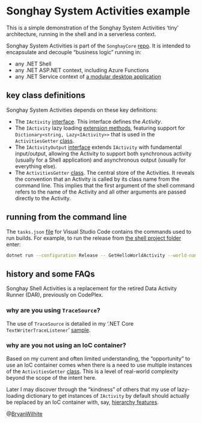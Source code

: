 # Songhay System Activities example

This is a simple demonstration of the Songhay System Activities ‘tiny’ architecture, running in the shell and in a serverless context.

Songhay System Activities is part of the `SonghayCore` [repo](https://github.com/BryanWilhite/SonghayCore). It is intended to encapsulate and decouple “business logic” running in:

- any .NET Shell
- any .NET ASP.NET context, including Azure Functions
- any .NET Service context of [a modular desktop application](https://prismlibrary.github.io/docs/wpf/legacy/Modules.html)

## key class definitions

Songhay System Activities depends on these key definitions:

- The `IActivity` [interface](https://github.com/BryanWilhite/SonghayCore/blob/master/SonghayCore/Models/IActivity.cs). This interface defines the _Activity_.
- The `IActivity` lazy loading [extension methods](https://github.com/BryanWilhite/SonghayCore/blob/master/SonghayCore/Extensions/IActivityExtensions.Lazy.cs), featuring support for `Dictionary<string, Lazy<IActivity>>` that is used in the `ActivitiesGetter` [class](./Songhay.HelloWorlds.Activities/ActivitiesGetter.cs).
- The `IActivityOutput` [interface](https://github.com/BryanWilhite/SonghayCore/blob/master/SonghayCore/Models/IActivityOutput.cs) extends `IActivity` with fundamental input/output, allowing the Activity to support both synchronous activity (usually for a Shell application) and asynchronous output (usually for everything else).
- The `ActivitiesGetter` [class](./Songhay.HelloWorlds.Activities/ActivitiesGetter.cs). The central store of the Activities. It reveals the convention that an Activity is called by its class name from the command line. This implies that the first argument of the shell command refers to the name of the Activity and all other arguments are passed directly to the Activity.

## running from the command line

The `tasks.json` [file](../.vscode/tasks.json) for Visual Studio Code contains the commands used to run builds. For example, to run the release from [the shell project folder](./Songhay.HelloWorlds.Shell) enter:

```bash
dotnet run --configuration Release -- GetHelloWorldActivity --world-name Saturn
```

## history and some FAQs

Songhay Shell Activities is a replacement for the retired Data Activity Runner (DAR), previously on CodePlex.

### why are you using `TraceSource`?

The use of `TraceSource` is detailed in my ‘.NET Core `TextWriterTraceListener`’ [sample](https://github.com/BryanWilhite/dotnet-core/tree/master/dotnet-console-textwritertracelistener).

### why are you not using an IoC container?

Based on my current and often limited understanding, the “opportunity” to use an IoC container comes when there is a need to use multiple instances of the `ActivitiesGetter` [class](./Songhay.HelloWorlds.Activities/ActivitiesGetter.cs). This is a level of real-world complexity beyond the scope of the intent here.

Later I may discover through the “kindness” of others that my use of lazy-loading dictionary to get instances of `IActivity` by default should actually be replaced by an IoC container with, say, [hierarchy features](http://unitycontainer.org/tutorials/hierarchies.html).

@[BryanWilhite](https://twitter.com/BryanWilhite)
